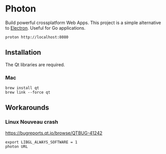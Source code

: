 # Photon

Build powerful crossplatform Web Apps. This project is a simple alternative to [Electron](http://electron.atom.io/).
Useful for Go applications.

```
proton http://localhost:8080
```

## Installation

The Qt libraries are required.

### Mac

```
brew install qt
brew link --force qt
```

## Workarounds

### Linux Nouveau crash

https://bugreports.qt.io/browse/QTBUG-41242

```
export LIBGL_ALWAYS_SOFTWARE = 1
photon URL
```
